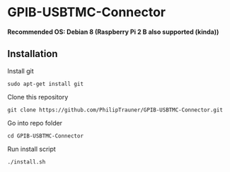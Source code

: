 # GPIB-USBTMC-Connector
**Recommended OS: Debian 8 (Raspberry Pi 2 B also supported (kinda))**

## Installation
Install git
```
sudo apt-get install git
```
Clone this repository
```
git clone https://github.com/PhilipTrauner/GPIB-USBTMC-Connector.git
```
Go into repo folder
```
cd GPIB-USBTMC-Connector
```
Run install script
```
./install.sh
```